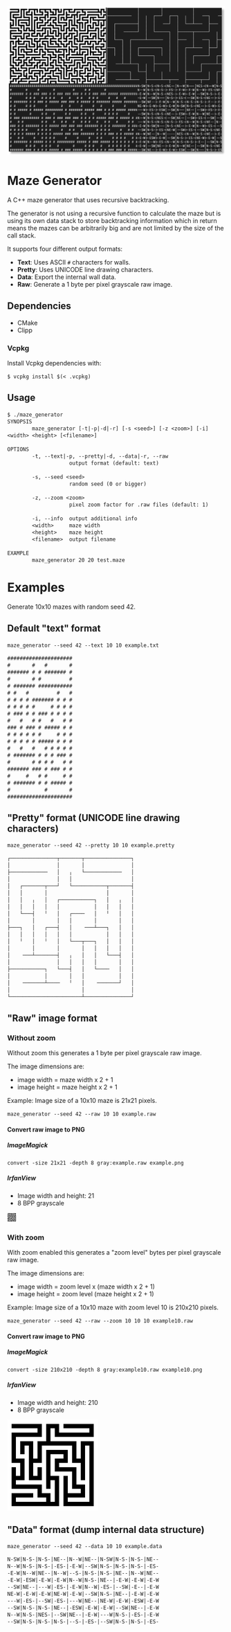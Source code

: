 ![Screenshot](images/screenshot.png)

# Maze Generator
A C++ maze generator that uses recursive backtracking.

The generator is not using a recursive function to calculate the maze but is using its own data stack to store backtracking information which in return means the mazes can be arbitrarily big and are not limited by the size of the call stack.

It supports four different output formats:

- **Text**: Uses ASCII `#` characters for walls.
- **Pretty**: Uses UNICODE line drawing characters.
- **Data**: Export the internal wall data.
- **Raw**: Generate a 1 byte per pixel grayscale raw image.

## Dependencies

- CMake
- Clipp

### Vcpkg

Install Vcpkg dependencies with:

    $ vcpkg install $(< .vcpkg)

## Usage
```
$ ./maze_generator
SYNOPSIS
        maze_generator [-t|-p|-d|-r] [-s <seed>] [-z <zoom>] [-i] <width> <height> [<filename>]

OPTIONS
        -t, --text|-p, --pretty|-d, --data|-r, --raw
                    output format (default: text)

        -s, --seed <seed>
                    random seed (0 or bigger)

        -z, --zoom <zoom>
                    pixel zoom factor for .raw files (default: 1)

        -i, --info  output additional info
        <width>     maze width
        <height>    maze height
        <filename>  output filename

EXAMPLE
        maze_generator 20 20 test.maze
```

# Examples

Generate 10x10 mazes with random seed 42.

## Default "text" format

```
maze_generator --seed 42 --text 10 10 example.txt
```

```
#####################
#       #   #       #
####### # # ####### #
#       # #         #
# ####### ###########
# #   #         #   #
# # # # ####### # # #
# # # # #     # # # #
# ### # # ### # # # #
#   #   # #   #   # #
### # ### # ##### # #
# # # # # #     # # #
# # # # # ##### # # #
#   #   #   # # # # #
# ####### # # # ### #
#       # # # #   # #
####### ### # ### # #
#     #   # #     # #
# ####### # # ##### #
#           #       #
#####################
```

## "Pretty" format (UNICODE line drawing characters)

```
maze_generator --seed 42 --pretty 10 10 example.pretty
```

```
┌───────────────┬───────┬───────────────┐
│               │       │               │
├────────────   │   ╷   └────────────   │
│               │   │                   │
│   ┌───────┬───┘   └───────────┬───────┤
│   │       │                   │       │
│   │   ╷   │   ┌───────────┐   │   ╷   │
│   │   │   │   │           │   │   │   │
│   └───┤   ╵   │   ┌────   │   ╵   │   │
│       │       │   │       │       │   │
├───┐   │   ┌───┤   │    ───┴───┐   │   │
│   │   │   │   │   │           │   │   │
│   ╵   │   ╵   │   └───┬───┐   │   │   │
│       │       │       │   │   │   │   │
│    ───┴───────┤   ╷   │   │   └───┤   │
│               │   │   │   │       │   │
├───────────┐   └───┤   │   └────   │   │
│           │       │   │           │   │
│    ───────┴────   ╵   │    ───────┘   │
│                       │               │
└───────────────────────┴───────────────┘
```

## "Raw" image format

### Without zoom

Without zoom this generates a 1 byte per pixel grayscale raw image.

The image dimensions are:

- image width = maze width x 2 + 1
- image height = maze height x 2 + 1

Example: Image size of a 10x10 maze is 21x21 pixels.

```
maze_generator --seed 42 --raw 10 10 example.raw
```

#### Convert raw image to PNG

##### ImageMagick

```
convert -size 21x21 -depth 8 gray:example.raw example.png
```

##### IrfanView

- Image width and height: 21
- 8 BPP grayscale

![Example](images/example.png)


### With zoom

With zoom enabled this generates a "zoom level" bytes per pixel grayscale raw image.

The image dimensions are:

- image width = zoom level x (maze width x 2 + 1)
- image height = zoom level (maze height x 2 + 1)

Example: Image size of a 10x10 maze with zoom level 10 is 210x210 pixels.

```
maze_generator --seed 42 --raw --zoom 10 10 10 example10.raw
```

#### Convert raw image to PNG

##### ImageMagick

```
convert -size 210x210 -depth 8 gray:example10.raw example10.png
```

##### IrfanView

- Image width and height: 210
- 8 BPP grayscale

![Example zoom 10](images/example_zoom10.png)

## "Data" format (dump internal data structure)

```
maze_generator --seed 42 --data 10 10 example.data
```

```
N-SW|N-S-|N-S-|NE--|N--W|NE--|N-SW|N-S-|N-S-|NE--
N--W|N-S-|N-S-|-ES-|-E-W|--SW|N-S-|N-S-|N-S-|-ES-
-E-W|N--W|NE--|N--W|--S-|N-S-|N-S-|NE--|N--W|NE--
-E-W|-ESW|-E-W|-E-W|N--W|N-S-|NE--|-E-W|-E-W|-E-W
--SW|NE--|---W|-ES-|-E-W|N--W|-ES-|--SW|-E--|-E-W
NE-W|-E-W|-E-W|NE-W|-E-W|--SW|N-S-|NE--|-E-W|-E-W
---W|-ES-|--SW|-ES-|---W|NE--|NE-W|-E-W|-ESW|-E-W
--SW|N-S-|N-S-|NE--|-ESW|-E-W|-E-W|--SW|NE--|-E-W
N--W|N-S-|NES-|--SW|NE--|-E-W|---W|N-S-|-ES-|-E-W
--SW|N-S-|N-S-|N-S-|--S-|-ES-|--SW|N-S-|N-S-|-ES-
```

